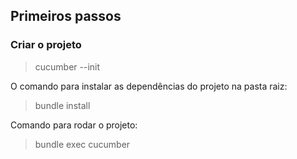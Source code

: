 ## Primeiros passos
### Criar o projeto
> cucumber --init

O comando para instalar as dependências do projeto na pasta raiz:
> bundle install

Comando para rodar o projeto:
> bundle exec cucumber